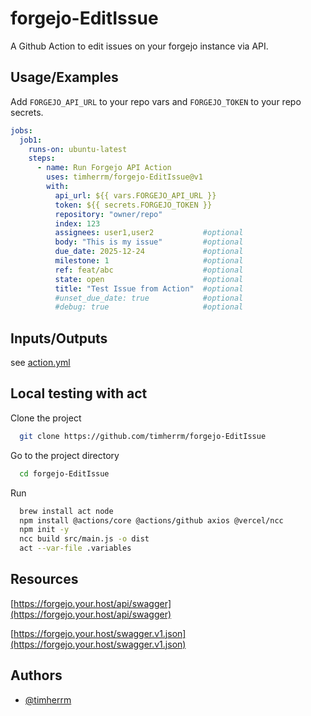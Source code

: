 # forgejo-EditIssue

A Github Action to edit issues on your forgejo instance via API.

## Usage/Examples

Add ```FORGEJO_API_URL``` to your repo vars and ```FORGEJO_TOKEN``` to your repo secrets.

```yaml
jobs:
  job1:
    runs-on: ubuntu-latest
    steps:
      - name: Run Forgejo API Action
        uses: timherrm/forgejo-EditIssue@v1
        with:
          api_url: ${{ vars.FORGEJO_API_URL }}
          token: ${{ secrets.FORGEJO_TOKEN }}
          repository: "owner/repo"
          index: 123
          assignees: user1,user2           #optional
          body: "This is my issue"         #optional
          due_date: 2025-12-24             #optional
          milestone: 1                     #optional
          ref: feat/abc                    #optional
          state: open                      #optional
          title: "Test Issue from Action"  #optional
          #unset_due_date: true            #optional
          #debug: true                     #optional

```

## Inputs/Outputs

see [action.yml](action.yml)

## Local testing with act

Clone the project

```bash
  git clone https://github.com/timherrm/forgejo-EditIssue
```

Go to the project directory

```bash
  cd forgejo-EditIssue
```

Run

```bash
  brew install act node
  npm install @actions/core @actions/github axios @vercel/ncc
  npm init -y
  ncc build src/main.js -o dist
  act --var-file .variables
```

## Resources

[https://forgejo.your.host/api/swagger](https://forgejo.your.host/api/swagger)

[https://forgejo.your.host/swagger.v1.json](https://forgejo.your.host/swagger.v1.json)

## Authors

- [@timherrm](https://www.github.com/timherrm)
